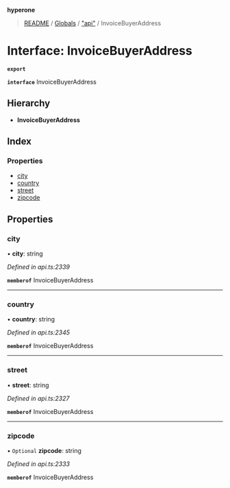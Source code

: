 **hyperone**

> [README](../README.md) / [Globals](../globals.md) / ["api"](../modules/_api_.md) / InvoiceBuyerAddress

# Interface: InvoiceBuyerAddress

**`export`** 

**`interface`** InvoiceBuyerAddress

## Hierarchy

* **InvoiceBuyerAddress**

## Index

### Properties

* [city](_api_.invoicebuyeraddress.md#city)
* [country](_api_.invoicebuyeraddress.md#country)
* [street](_api_.invoicebuyeraddress.md#street)
* [zipcode](_api_.invoicebuyeraddress.md#zipcode)

## Properties

### city

•  **city**: string

*Defined in api.ts:2339*

**`memberof`** InvoiceBuyerAddress

___

### country

•  **country**: string

*Defined in api.ts:2345*

**`memberof`** InvoiceBuyerAddress

___

### street

•  **street**: string

*Defined in api.ts:2327*

**`memberof`** InvoiceBuyerAddress

___

### zipcode

• `Optional` **zipcode**: string

*Defined in api.ts:2333*

**`memberof`** InvoiceBuyerAddress
